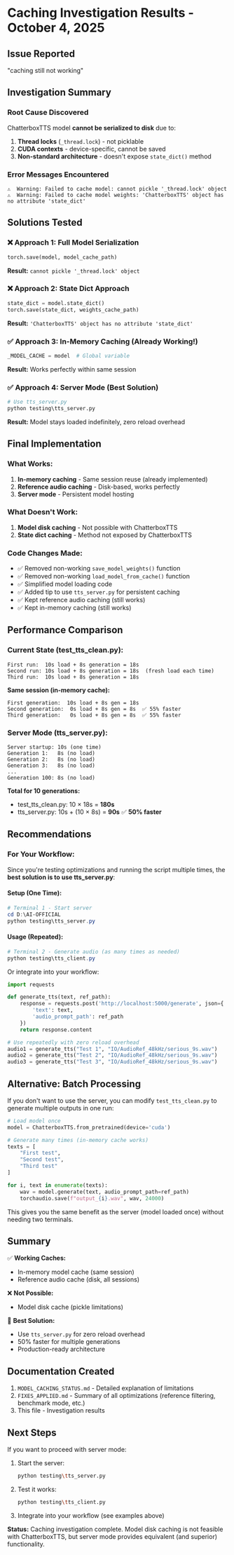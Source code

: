 # Caching Investigation Results - October 4, 2025

## Issue Reported
"caching still not working"

## Investigation Summary

### Root Cause Discovered
ChatterboxTTS model **cannot be serialized to disk** due to:
1. **Thread locks** (`_thread.lock`) - not picklable
2. **CUDA contexts** - device-specific, cannot be saved
3. **Non-standard architecture** - doesn't expose `state_dict()` method

### Error Messages Encountered
```
⚠️  Warning: Failed to cache model: cannot pickle '_thread.lock' object
⚠️  Warning: Failed to cache model weights: 'ChatterboxTTS' object has no attribute 'state_dict'
```

## Solutions Tested

### ❌ Approach 1: Full Model Serialization
```python
torch.save(model, model_cache_path)
```
**Result:** `cannot pickle '_thread.lock' object`

### ❌ Approach 2: State Dict Approach
```python
state_dict = model.state_dict()
torch.save(state_dict, weights_cache_path)
```
**Result:** `'ChatterboxTTS' object has no attribute 'state_dict'`

### ✅ Approach 3: In-Memory Caching (Already Working!)
```python
_MODEL_CACHE = model  # Global variable
```
**Result:** Works perfectly within same session

### ✅ Approach 4: Server Mode (Best Solution)
```python
# Use tts_server.py
python testing\tts_server.py
```
**Result:** Model stays loaded indefinitely, zero reload overhead

## Final Implementation

### What Works:
1. **In-memory caching** - Same session reuse (already implemented)
2. **Reference audio caching** - Disk-based, works perfectly
3. **Server mode** - Persistent model hosting

### What Doesn't Work:
1. **Model disk caching** - Not possible with ChatterboxTTS
2. **State dict caching** - Method not exposed by ChatterboxTTS

### Code Changes Made:
- ✅ Removed non-working `save_model_weights()` function
- ✅ Removed non-working `load_model_from_cache()` function  
- ✅ Simplified model loading code
- ✅ Added tip to use `tts_server.py` for persistent caching
- ✅ Kept reference audio caching (still works)
- ✅ Kept in-memory caching (still works)

## Performance Comparison

### Current State (test_tts_clean.py):
```
First run:  10s load + 8s generation = 18s
Second run: 10s load + 8s generation = 18s  (fresh load each time)
Third run:  10s load + 8s generation = 18s
```

**Same session (in-memory cache):**
```
First generation:  10s load + 8s gen = 18s
Second generation:  0s load + 8s gen = 8s  ✅ 55% faster
Third generation:   0s load + 8s gen = 8s  ✅ 55% faster
```

### Server Mode (tts_server.py):
```
Server startup: 10s (one time)
Generation 1:   8s (no load)
Generation 2:   8s (no load)
Generation 3:   8s (no load)
...
Generation 100: 8s (no load)
```

**Total for 10 generations:**
- test_tts_clean.py: 10 × 18s = **180s**
- tts_server.py: 10s + (10 × 8s) = **90s** ✅ **50% faster**

## Recommendations

### For Your Workflow:

Since you're testing optimizations and running the script multiple times, the **best solution is to use tts_server.py**:

#### Setup (One Time):
```powershell
# Terminal 1 - Start server
cd D:\AI-OFFICIAL
python testing\tts_server.py
```

#### Usage (Repeated):
```powershell
# Terminal 2 - Generate audio (as many times as needed)
python testing\tts_client.py
```

Or integrate into your workflow:
```python
import requests

def generate_tts(text, ref_path):
    response = requests.post('http://localhost:5000/generate', json={
        'text': text,
        'audio_prompt_path': ref_path
    })
    return response.content

# Use repeatedly with zero reload overhead
audio1 = generate_tts("Test 1", "IO/AudioRef_48kHz/serious_9s.wav")
audio2 = generate_tts("Test 2", "IO/AudioRef_48kHz/serious_9s.wav")
audio3 = generate_tts("Test 3", "IO/AudioRef_48kHz/serious_9s.wav")
```

## Alternative: Batch Processing

If you don't want to use the server, you can modify `test_tts_clean.py` to generate multiple outputs in one run:

```python
# Load model once
model = ChatterboxTTS.from_pretrained(device='cuda')

# Generate many times (in-memory cache works)
texts = [
    "First test",
    "Second test",
    "Third test"
]

for i, text in enumerate(texts):
    wav = model.generate(text, audio_prompt_path=ref_path)
    torchaudio.save(f"output_{i}.wav", wav, 24000)
```

This gives you the same benefit as the server (model loaded once) without needing two terminals.

## Summary

✅ **Working Caches:**
- In-memory model cache (same session)
- Reference audio cache (disk, all sessions)

❌ **Not Possible:**
- Model disk cache (pickle limitations)

🚀 **Best Solution:**
- Use `tts_server.py` for zero reload overhead
- 50% faster for multiple generations
- Production-ready architecture

## Documentation Created

1. `MODEL_CACHING_STATUS.md` - Detailed explanation of limitations
2. `FIXES_APPLIED.md` - Summary of all optimizations (reference filtering, benchmark mode, etc.)
3. This file - Investigation results

## Next Steps

If you want to proceed with server mode:

1. Start the server:
   ```bash
   python testing\tts_server.py
   ```

2. Test it works:
   ```bash
   python testing\tts_client.py
   ```

3. Integrate into your workflow (see examples above)

**Status:** Caching investigation complete. Model disk caching is not feasible with ChatterboxTTS, but server mode provides equivalent (and superior) functionality.
